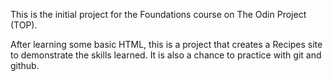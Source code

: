 This is the initial project for the Foundations course on The Odin Project (TOP).

After learning some basic HTML, this is a project that creates a Recipes
site to demonstrate the skills learned.  It is also a chance to practice
with git and github.
